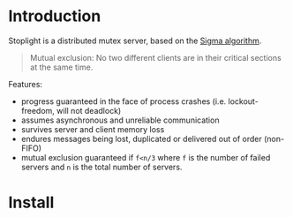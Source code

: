 # Introduction #

Stoplight is a distributed mutex server, based on the [Sigma algorithm](http://research.microsoft.com/pubs/69214/sigma_prdc05.pdf).

> Mutual exclusion: No two different clients are in their critical sections at the same time.

Features:

* progress guaranteed in the face of process crashes (i.e. lockout-freedom, will not deadlock)
* assumes asynchronous and unreliable communication 
* survives server and client memory loss
* endures messages being lost, duplicated or delivered out of order (non-FIFO)
* mutual exclusion guaranteed if `f<n/3` where `f` is the number of failed servers and `n` is the total number of servers.

# Install #